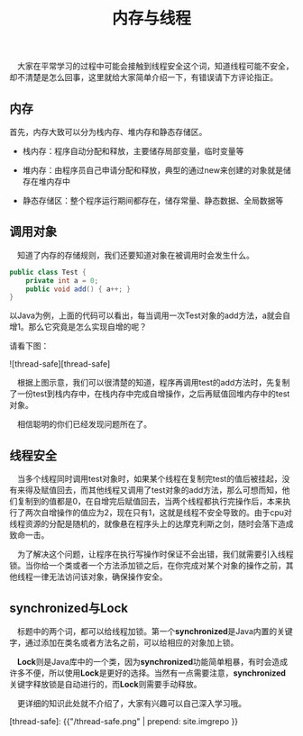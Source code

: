 ﻿---
layout: post
title: 内存与线程
tags: Memory Thread Thread-Lock
categories: tech-Thread
---

&emsp;大家在平常学习的过程中可能会接触到线程安全这个词，知道线程可能不安全，却不清楚是怎么回事，这里就给大家简单介绍一下，有错误请下方评论指正。

## 内存

首先，内存大致可以分为栈内存、堆内存和静态存储区。

- 栈内存：程序自动分配和释放，主要储存局部变量，临时变量等

- 堆内存：由程序员自己申请分配和释放，典型的通过new来创建的对象就是储存在堆内存中

- 静态存储区：整个程序运行期间都存在，储存常量、静态数据、全局数据等

## 调用对象

&emsp;知道了内存的存储规则，我们还要知道对象在被调用时会发生什么。

```java
public class Test {
	private int a = 0;
	public void add() { a++; }
}
```

以Java为例，上面的代码可以看出，每当调用一次Test对象的add方法，a就会自增1。那么它究竟是怎么实现自增的呢？

请看下图：

![thread-safe][thread-safe]

&emsp;根据上图示意，我们可以很清楚的知道，程序再调用test的add方法时，先复制了一份test到栈内存中，在栈内存中完成自增操作，之后再赋值回堆内存中的test对象。

&emsp;相信聪明的你们已经发现问题所在了。

## 线程安全

&emsp;当多个线程同时调用test对象时，如果某个线程在复制完test的值后被挂起，没有来得及赋值回去，而其他线程又调用了test对象的add方法，那么可想而知，他们复制到的值都是0，在自增完后赋值回去，当两个线程都执行完操作后，本来执行了两次自增操作的值应为2，现在只有1，这就是线程不安全导致的。由于cpu对线程资源的分配是随机的，就像悬在程序头上的达摩克利斯之剑，随时会落下造成致命一击。

&emsp;为了解决这个问题，让程序在执行写操作时保证不会出错，我们就需要引入线程锁。当你给一个类或者一个方法添加锁之后，在你完成对某个对象的操作之前，其他线程一律无法访问该对象，确保操作安全。

## synchronized与Lock

&emsp;标题中的两个词，都可以给线程加锁。第一个**synchronized**是Java内置的关键字，通过添加在类名或者方法名之前，可以给相应的对象加上锁。

&emsp;**Lock**则是Java库中的一个类，因为**synchronized**功能简单粗暴，有时会造成许多不便，所以使用**Lock**是更好的选择。当然有一点需要注意，**synchronized**关键字释放锁是自动进行的，而**Lock**则需要手动释放。

&emsp;更详细的知识此处就不介绍了，大家有兴趣可以自己深入学习哦。

[thread-safe]: {{"/thread-safe.png" | prepend: site.imgrepo }}